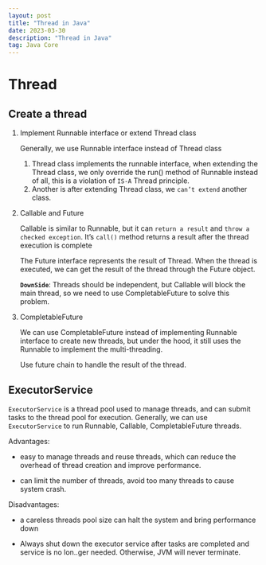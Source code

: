 ```yaml
---
layout: post
title: "Thread in Java"
date: 2023-03-30
description: "Thread in Java"
tag: Java Core
---
```


# Thread

## Create a thread

1. Implement Runnable interface or extend Thread class

   Generally, we use Runnable interface instead of Thread class

   1. Thread class implements the runnable interface, when extending the Thread class, we only override the run() method of Runnable instead of all, this is a violation of `IS-A` Thread principle.
   2. Another is after extending Thread class, we `can’t extend` another class.

2. Callable and Future

   Callable is similar to Runnable, but it can `return a result` and `throw a checked exception`. It’s `call()` method returns a result after the thread execution is complete

   The Future interface represents the result of Thread. When the thread is executed, we can get the result of the thread through the Future object.

   **`DownSide`**: Threads should be independent, but Callable will block the main thread, so we need to use CompletableFuture to solve this problem.

3. CompletableFuture

   We can use CompletableFuture instead of implementing
   Runnable interface to create new threads, but under the hood, it still uses the Runnable to implement the multi-threading.

   Use future chain to handle the result of the thread.

## ExecutorService

`ExecutorService` is a thread pool used to manage threads, and can submit tasks to the thread pool for execution. Generally, we can use `ExecutorService` to run Runnable, Callable, CompletableFuture threads.

Advantages:

- easy to manage threads and reuse threads, which can reduce the overhead of thread creation and improve performance.

- can limit the number of threads, avoid too many threads to cause system crash.

Disadvantages:

- a careless threads pool size can halt the system and bring performance down

- Always shut down the executor service after tasks are completed and service is no lon..ger needed. Otherwise, JVM will never terminate.
